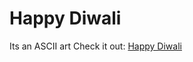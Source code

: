 # Happy Diwali
Its an ASCII art
Check it out: [Happy Diwali](https://ak22137.github.io/Happy-Diwali/)

